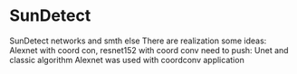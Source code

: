 # SunDetect
SunDetect networks and smth else
There are realization some ideas: Alexnet with coord con, resnet152 with coord conv
need to push: Unet and classic algorithm
Alexnet was used with coordconv application
